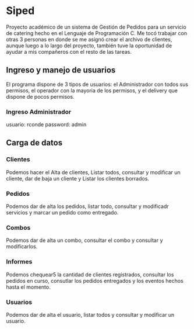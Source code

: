 # Siped

Proyecto académico de un sistema de Gestión de Pedidos para un servicio de catering hecho en el Lenguaje de Programación C. Me tocó trabajar con otras 3 personas en donde se me asignó crear el archivo de clientes, aunque luego a lo largo del proyecto, también tuve la oportunidad de ayudar a mis compañeros con el resto de las tareas.

## Ingreso y manejo de usuarios

El programa dispone de 3 tipos de usuarios: el Administrador con todos sus permisos, el operador con la mayoria de los permisos, y el delivery que dispone de pocos permisos.

### Ingreso Administrador

usuario: rconde
password: admin

## Carga de datos

### Clientes

Podemos hacer el Alta de clientes, Listar todos, consultar y modificar un cliente, dar de baja un cliente y 
Listar los clientes borrados.

### Pedidos

Podemos dar de alta los pedidos, listar todo, consultar y modificadr servicios y marcar un pedido como entregado.

### Combos

Podemos dar de alta un combo, consultar el combo y consultar y modificarlos.

### Informes

Podemos chequear5 la cantidad de clientes registrados, consultar los pedidos en curso, consutlar los pedidos entregados y los eventos hechos hasta el momento.


### Usuarios

Podemos dar de alta el usuario, listar todos y consultar y modificar un usuario.





